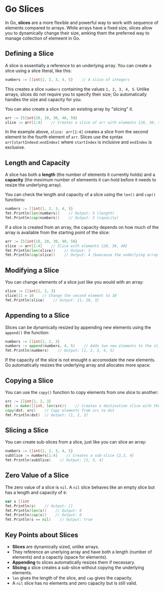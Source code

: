 # Go Slices

In Go, **slices** are a more flexible and powerful way to work with sequence of elements compared to arrays. While arrays have a fixed size, slices allow you to dynamically change their size, amking them the preferred way to manage collection of elemeent in Go.

## Defining a Slice

A slice is essentially a reference to an underlying array. You can create a slice using a slice literal, like this:

```go
numbers := []int{1, 2, 3, 4, 5}    // A slice of integers
```

This creates a slice `numbers` containing the values `1, 2, 3, 4, 5`. Unlike arrays, slices do not require you to specify their size; Go automatically handles the size and capacity for you.

You can also create a slice from an existing array by "slicing" it.

```go
arr := [5]int{10, 20, 30, 40, 50}
slice := arr[1:4]    // Creates a slice of arr with elements {20, 30, 40}
```
In the example above, `slice: arr[1:4]` creates a slice from the second element to the fourth element of `arr`. Slices use the syntax `arr[startIndexd:endIndex]` where `startIndex` is inclusive and `endIndex` is exclusive.

## Length and Capacity

A slice has both a **length** (the number of elements it currently holds) and a **capacity** (the meximum number of elemeents it can hold before it needs to resize the underlying array).

You can check the length and capacity of a slice using the `len()` and `cap()` functions:

```go
numbers := []int{1, 2, 3, 4, 5}
fmt.Println(len(numbers))    // Output: 5 (length)
fmt.Println(cap(numbers))    // Output: 5 (capacity)
```

If a slice is created from an array, the capacity depends on how much of the array is available from the starting point of the slice:

```go
arr := [5]int{10, 20, 30, 40, 50}
slice := arr[1:4]    // Slice with elements {20, 30, 40}
fmt.Println(len(slice))    // Output: 3
fmt.Println(cap(slice))    // Output: 4 (baecause the underlying array has more elements from index 1 onwards)
```

## Modifying a Slice

You can change elements of a slice just like you would with an array:

```go
slice := []int{1, 2, 3}
slice[1] = 10    // Change the second element to 10
fmt.Println(slice)    // Output: {1, 20, 3}
```

## Appending to a Slice

Slices can be dynamically resized by appending new elements using the `append()` the function:

```go
numbers := []int{1, 2, 3}
numbers := append(numbers, 4, 5)    // Adds two new elements to the slice
fmt.Println(numbers)    // Output: [1, 2, 3, 4, 5]
```
If the capacity of the slice is not enought o accomodate the new elements. Go automatically resizes the underlying array and allocates more space:

## Copying a Slice

You can use the `copy()` function to copy elements from one slice to another:

```go
src := []int{1, 2, 3}
dst := make([]int, len(src))    // Craetes a destination slice with the same length
copy(dst, src)    // Copy elements from src to dst
fmt.Println(dst)  // Output: [1, 2, 3]
```

## Slicing a Slice

You can create sub-slices from a slice, just like you can slice an array:

```go
numbers := []int{1, 2, 3, 4, 5}
subSlice := numbers[1:4]    // Creates a sub-slice {2,3, 4}
fmt.Println(subSlice)    // Output: [2, 3, 4]
```

## Zero Value of a Slice

The zero value of a slice is `nil`. A `nil` slice behaves like an empty slice but has a length and capacity of `0`:

```go
var s []int
fmt.Println(s)    // Output: []
fmt.Println(len(s))    // Output: 0
fmt.Println(cap(s))    // Output: 0
fmt.Println(s == nil)    // Output: true
```

## Key Points about Slices

- **Slices** are dynamically sized, unlike arrays.
- They reference an unerlying array and have both a length (number of elements) and a capactiy (space for elements).
- **Appending** to slices automatically resizes them if necessary.
- **Slicing** a slice creates a sub-slice without copying the underlying elements.
- `len` gives the length of the slice, and `cap` gives the capacity.
- A `nil` slice has no elements and zero capacity but is still valid.
